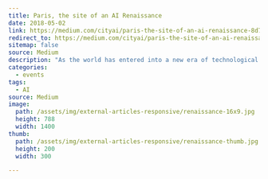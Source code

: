 ```yaml
---
title: Paris, the site of an AI Renaissance
date: 2018-05-02
link: https://medium.com/cityai/paris-the-site-of-an-ai-renaissance-8d752dc7a33f
redirect_to: https://medium.com/cityai/paris-the-site-of-an-ai-renaissance-8d752dc7a33f
sitemap: false
source: Medium
description: "As the world has entered into a new era of technological transition, Paris is leading the way for France, and on the race to gain back the delay and learn from its mistakes, erasing 30 years of underperformance in innovation.It’s time to be facing the issues we’re addressing today (labor market, industry shifts, brain drain, policy, ethics, democratisation..) and shape the future as we know it, and one that we all want to live in."
categories:
  - events
tags:
  - AI
source: Medium
image:
  path: /assets/img/external-articles-responsive/renaissance-16x9.jpg
  height: 788
  width: 1400
thumb:
  path: /assets/img/external-articles-responsive/renaissance-thumb.jpg
  height: 200
  width: 300

---
```

